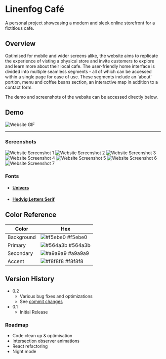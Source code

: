 # Linenfog Café

A personal project showcasing a modern and sleek online storefront for a fictitious cafe.

## Overview

Optimised for mobile and wider screens alike, the website aims to replicate the experience of visting a physical store and invite customers to explore and learn more about their local cafe. The user-friendly home interface is divided into multiple seamless segments - all of which can be accessed within a single page for ease of use. These segments include an 'about' portion, menu and coffee beans section, an interactive map in addition to a contact form.

The demo and screenshots of the website can be accessed directly below.

## Demo

<!-- to be added.. -->

![Website GIF](/cafe/assets/screenshots/cafe_gif.gif)

---

### Screenshots

![Website Screenshot 1](/cafe/assets/screenshots/1.png)
![Website Screenshot 2](/cafe/assets/screenshots/2.png)
![Website Screenshot 3](/cafe/assets/screenshots/3.png)
![Website Screenshot 4](/cafe/assets/screenshots/4.png)
![Website Screenshot 5](/cafe/assets/screenshots/5.png)
![Website Screenshot 6](/cafe/assets/screenshots/6.png)
![Website Screenshot 7](/cafe/assets/screenshots/7.png)

### Fonts

-   #### [Univers](https://font.download/font/univers)

-   #### [Hedvig Letters Serif](https://fonts.google.com/specimen/Hedvig+Letters+Serif)

## Color Reference

| Color      | Hex                                                              |
| ---------- | ---------------------------------------------------------------- |
| Background | ![#f5ebe0](https://via.placeholder.com/10/f5ebe0?text=+) #f5ebe0 |
| Primary    | ![#564a3b](https://via.placeholder.com/10/564a3b?text=+) #564a3b |
| Secondary  | ![#a9a9a9](https://via.placeholder.com/10/a9a9a9?text=+) #a9a9a9 |
| Accent     | ![#f8f8f8](https://via.placeholder.com/10/f8f8f8?text=+) #f8f8f8 |

## Version History

-   0.2
    -   Various bug fixes and optimizations
    -   See [commit changes](https://github.com/matthxu/cafe/commits/main/)
-   0.1
    -   Initial Release

### Roadmap

-   Code clean up & optimisation
-   Intersection observer animations
-   React refactoring
-   Night mode
